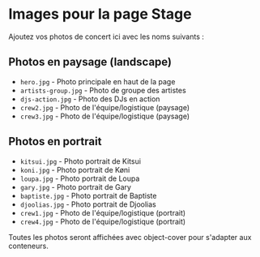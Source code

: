 # Images pour la page Stage

Ajoutez vos photos de concert ici avec les noms suivants :

## Photos en paysage (landscape)
- `hero.jpg` - Photo principale en haut de la page
- `artists-group.jpg` - Photo de groupe des artistes
- `djs-action.jpg` - Photo des DJs en action
- `crew2.jpg` - Photo de l'équipe/logistique (paysage)
- `crew3.jpg` - Photo de l'équipe/logistique (paysage)

## Photos en portrait
- `kitsui.jpg` - Photo portrait de Kitsui
- `koni.jpg` - Photo portrait de Køni  
- `loupa.jpg` - Photo portrait de Loupa
- `gary.jpg` - Photo portrait de Gary
- `baptiste.jpg` - Photo portrait de Baptiste
- `djoolias.jpg` - Photo portrait de Djoolias
- `crew1.jpg` - Photo de l'équipe/logistique (portrait)
- `crew4.jpg` - Photo de l'équipe/logistique (portrait)

Toutes les photos seront affichées avec object-cover pour s'adapter aux conteneurs.